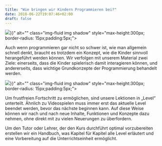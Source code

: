```yaml
---
title: "Wie bringen wir Kindern Programmieren bei?"
date: 2018-06-22T19:07:46+02:00
draft: false
---
```


<div class="row pb-5">
    <div class="col-md-6 col-12 mb-4 text-center">
        <img src="{{< relURL "/img/lehrmaterial_one.jpg" >}}" alt="" class="img-fluid img shadow" style="max-height:300px; border-radius: 15px;padding:5px;">
    </div>
    <div class="col-md-6 col-12">
        <p>
            Auch wenn programmieren gar nicht so schwer ist, wie man allgemein schnell denkt, braucht es trotzdem ein Konzept, wie die Kinder sinnvoll herangeführt werden können. Wir verfolgen mit unserem Material zwei Ziele: einerseits, dass die Kinder spielerisch damit interagieren können, und andererseits, dass wichtige Grundkonzepte der Programmierung behandelt werden.
        </p>
    </div>
</div>
<div class="row">
    <div class="col-md-6 col-12 order-md-2 mb-4 text-center">
        <img src="{{< relURL "/img/lehrmaterial_two.jpg" >}}" alt="" class="img-fluid img shadow" style="max-height:300px; border-radius: 15px;padding:5px;">
    </div>
    <div class="col-md-6 col-12 order-md-1">
        <p>
            Um frustfreien Fortschritt zu ermöglichen, sind unsere Lektionen in „Level“ unterteilt. Ähnlich zu Videospielen muss immer erst das aktuelle Level beendet werden, bevor das nächste beginnen kann. Auf diese Weise können wir nach und nach neue Inhalte, Funktionen und Konzepte dazu nehmen, ohne direkt mit zu vielen Neuerungen zu überfordern.
        </p>
        <p>
            Um den Tutor oder Lehrer, der den Kurs durchführt optimal vorzubereiten erstellen wir ein Handbuch, was Kapitel für Kapitel alle Level erläutert und eine Vorbereitung auf die Unterrichtseinheit ermöglicht.
        </p>
    </div>
</div>
